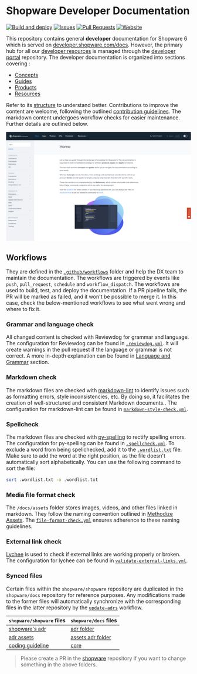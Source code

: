 # Shopware Developer Documentation

[![Build and deploy](https://github.com/shopware/docs/actions/workflows/deploy-developer-portal.yml/badge.svg)](https://github.com/shopware/docs/actions/workflows/deploy-developer-portal.yml)
[![Issues](https://img.shields.io/github/issues/shopware/docs)](https://github.com/shopware/docs/issues)
[![Pull Requests](https://img.shields.io/github/issues-pr/shopware/docs)](https://github.com/shopware/docs/pull-requests)
[![Website](https://img.shields.io/website?url=https%3A%2F%2Fdeveloper.shopware.com)](https://developer.shopware.com)

This repository contains general **developer** documentation for Shopware 6 which is served on [developer.shopware.com/docs](https://developer.shopware.com/docs/). However, the primary hub for all our [developer resources](https://developer.shopware.com/) is managed through the [developer portal](https://github.com/shopware/developer-portal) repository.
The developer documentation is organized into sections covering :

- [Concepts](./concepts)
- [Guides](./guides)
- [Products](./products)
- [Resources](./resources)

Refer to its [structure](./index.md) to understand better. Contributions to improve the content are welcome, following the outlined [contribution guidelines](./resources/guidelines/documentation-guidelines/06-doc-process.md). The markdown content undergoes workflow checks for easier maintenance. Further details are outlined below. 


![Developer docs](./assets/developer-docs.png)


## Workflows

They are defined in the [`.github/workflows`](./.github/workflows) folder and help the DX team to maintain the documentation. The workflows are triggered by events like `push`, `pull_request`, `schedule` and `workflow_dispatch`. The workflows are used to build, test, and deploy the documentation. If a PR pipeline fails, the PR will be marked as failed, and it won't be possible to merge it. In this case, check the below-mentioned workflows to see what went wrong and where to fix it.

### Grammar and language check

All changed content is checked with Reviewdog for grammar and language. The configuration for Reviewdog can be found in [`.reviewdog.yml`](./.github/workflows/reviewdog.yml). It will create warnings in the pull request if the language or grammar is not correct. A more in-depth explanation can be found in [Language and Grammar](./resources/guidelines/documentation-guidelines/03-language-and-grammar.md) section.

### Markdown check

The markdown files are checked with [markdown-lint](https://github.com/avto-dev/markdown-lint) to identify issues such as formatting errors, style inconsistencies, etc. By doing so, it facilitates the creation of well-structured and consistent Markdown documents.. The configuration for markdown-lint can be found in [`markdown-style-check.yml`](./.github/workflows/markdown-style-check.yml).

### Spellcheck

The markdown files are checked with [py-spelling](https://facelessuser.github.io/pyspelling/) to rectify spelling errors. The configuration for py-spelling can be found in [`.spellcheck.yml`](./.github/workflows/spellcheck.yml). To exclude a word from being spellchecked, add it to the [`.wordlist.txt`](./.wordlist.txt) file. Make sure to add the word at the right position, as the file doesn't automatically sort alphabetically. You can use the following command to sort the file:

```bash
sort .wordlist.txt -o .wordlist.txt
```

### Media file format check

The `/docs/assets` folder stores images, videos, and other files linked in markdown. They follow the naming convention outlined in [Methodize Assets](./resources/guidelines/documentation-guidelines/05-methodize-assets.md#visual-diagram-guidelines). The [`file-format-check.yml`](.github/workflows/file-format-check.yml) ensures adherence to these naming guidelines.

### External link check

[Lychee](https://github.com/lycheeverse/lychee) is used to check if external links are working properly or broken. The configuration for lychee can be found in [`validate-external-links.yml`](./.github/workflows/validate-external-links.yml).


### Synced files

Certain files within the `shopware/shopware` repository are duplicated in the `shopware/docs` repository for reference purposes. Any modifications made to the former files will automatically synchronize with the corresponding files in the latter repository by the [`update-adrs`](./.github/workflows/update-adrs.yml) workflow.

| `shopware/shopware` files |  `shopware/docs` files |
|-----------------------|-----------------------------|
| [shopware's adr](https://github.com/shopware/shopware/tree/trunk/adr) | [adr folder](./resources/references/adr) |
| [adr assets](https://github.com/shopware/shopware/tree/trunk/adr/assets) | [assets adr folder](./assets/adr) |
| [coding guideline](https://github.com/shopware/shopware/tree/trunk/coding-guidelines/core) | [core](./resources/guidelines/code/core) |

> Please create a PR in the [shopware](https://github.com/shopware/shopware/pulls) repository if you want to change something in the above folders.
